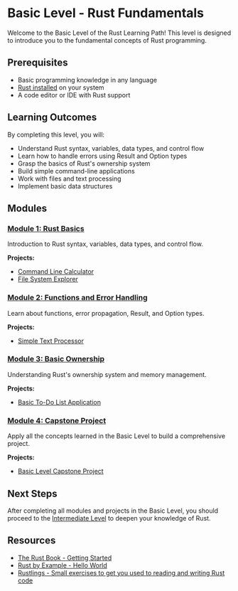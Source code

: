 # Basic Level - Rust Fundamentals

Welcome to the Basic Level of the Rust Learning Path! This level is designed to introduce you to the fundamental concepts of Rust programming.

## Prerequisites

- Basic programming knowledge in any language
- [Rust installed](https://www.rust-lang.org/tools/install) on your system
- A code editor or IDE with Rust support

## Learning Outcomes

By completing this level, you will:

- Understand Rust syntax, variables, data types, and control flow
- Learn how to handle errors using Result and Option types
- Grasp the basics of Rust's ownership system
- Build simple command-line applications
- Work with files and text processing
- Implement basic data structures

## Modules

### [Module 1: Rust Basics](module1/index.md)

Introduction to Rust syntax, variables, data types, and control flow.

**Projects:**
- [Command Line Calculator](module1/calculator/README.md)
- [File System Explorer](module1/file-explorer/README.md)

### [Module 2: Functions and Error Handling](module2/index.md)

Learn about functions, error propagation, Result, and Option types.

**Projects:**
- [Simple Text Processor](module2/text-processor/README.md)

### [Module 3: Basic Ownership](module3/index.md)

Understanding Rust's ownership system and memory management.

**Projects:**
- [Basic To-Do List Application](module3/todo-app/README.md)

### [Module 4: Capstone Project](module4/index.md)

Apply all the concepts learned in the Basic Level to build a comprehensive project.

**Projects:**
- [Basic Level Capstone Project](module4/capstone/README.md)

## Next Steps

After completing all modules and projects in the Basic Level, you should proceed to the [Intermediate Level](../intermediate/index.md) to deepen your knowledge of Rust.

## Resources

- [The Rust Book - Getting Started](https://doc.rust-lang.org/book/ch01-00-getting-started.html)
- [Rust by Example - Hello World](https://doc.rust-lang.org/rust-by-example/hello.html)
- [Rustlings - Small exercises to get you used to reading and writing Rust code](https://github.com/rust-lang/rustlings/)